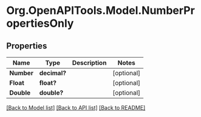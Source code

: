 # Org.OpenAPITools.Model.NumberPropertiesOnly

## Properties

Name | Type | Description | Notes
------------ | ------------- | ------------- | -------------
**Number** | **decimal?** |  | [optional] 
**Float** | **float?** |  | [optional] 
**Double** | **double?** |  | [optional] 

[[Back to Model list]](../README.md#documentation-for-models) [[Back to API list]](../README.md#documentation-for-api-endpoints) [[Back to README]](../README.md)

